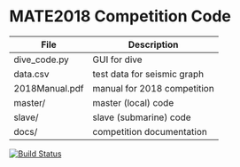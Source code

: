 # MATE2018 Competition Code
| File | Description |
| ---- | --------- |
| dive_code.py | GUI for dive |
| data.csv | test data for seismic graph |
| 2018Manual.pdf | manual for 2018 competition |
| master/ | master (local) code |
| slave/ | slave (submarine) code |
| docs/ | competition documentation |

[![Build Status](https://travis-ci.org/Noviv/MATE2018.svg?branch=master)](https://travis-ci.org/Noviv/MATE2018)
